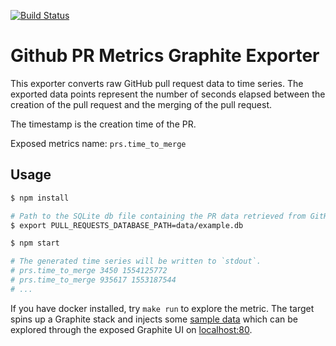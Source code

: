 [![Build Status](https://travis-ci.org/matchilling/github-metrics-graphite-exporter.svg?branch=master)](https://travis-ci.org/matchilling/github-metrics-graphite-exporter)

# Github PR Metrics Graphite Exporter

This exporter converts raw GitHub pull request data to time series. The exported data points represent the number of seconds elapsed between the creation of the pull request and the merging of the pull request.

The timestamp is the creation time of the PR.

Exposed metrics name: `prs.time_to_merge`

## Usage

```sh
$ npm install

# Path to the SQLite db file containing the PR data retrieved from GitHub.
$ export PULL_REQUESTS_DATABASE_PATH=data/example.db

$ npm start

# The generated time series will be written to `stdout`.
# prs.time_to_merge 3450 1554125772
# prs.time_to_merge 935617 1553187544
# ...
```

If you have docker installed, try `make run` to explore the metric. The target spins up a Graphite stack and injects some [sample data](./data/example.db) which can be explored through the exposed Graphite UI on [localhost:80](http://localhost).
